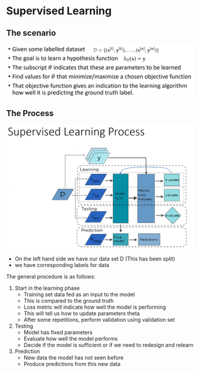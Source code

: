 # Supervised Learning

## The scenario

<a name="scenario">![images/Sl_Scenario.png](images/Sl_Scenario.png)

## The Process

<a name="SL_Process">![images/SL_Process.png](images/SL_Process.png)

- On the left hand side we have our data set D (This has been split)
- we have corresponding labels for data

The general procedure is as follows:
1. Start in the learning phase 
    - Training set data fed as an input to the model
    - This is compared to the ground truth 
    - Loss metric will indicate how well the model is performing
    - This will tell us how to update parameters theta
    - After some repetitions, perform validation using validation set
2. Testing
    - Model has fixed parameters
    - Evaluate how well the model performs
    - Decide if the model is sufficient or if we need to redesign and relearn
3. Prediction
    - New data the model has not seen before
    - Produce predictions from this new data
